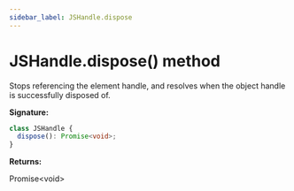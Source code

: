 ```yaml
---
sidebar_label: JSHandle.dispose
---
```


# JSHandle.dispose() method

Stops referencing the element handle, and resolves when the object handle is successfully disposed of.

**Signature:**

```typescript
class JSHandle {
  dispose(): Promise<void>;
}
```

**Returns:**

Promise&lt;void&gt;
